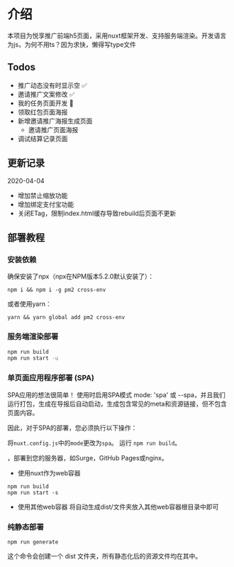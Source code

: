 # 介绍
本项目为悦享推广前端h5页面，采用nuxt框架开发、支持服务端渲染。开发语言为js，为何不用ts？因为求快，懒得写type文件
## Todos
* 推广动态没有时显示空 ✅
* 邀请推广文案修改 ✅
* 我的任务页面开发 🚗
* 领取红包页面海报
* 新增邀请推广海报生成页面 
  * 邀请推广页面海报
* 调试结算记录页面 

## 更新记录
2020-04-04
* 增加禁止缩放功能 
* 增加绑定支付宝功能
* 关闭ETag，限制index.html缓存导致rebuild后页面不更新

## 部署教程

### 安装依赖
确保安装了npx（npx在NPM版本5.2.0默认安装了）：
```
npm i && npm i -g pm2 cross-env
```
或者使用yarn：
```
yarn && yarn global add pm2 cross-env
```

### 服务端渲染部署
``` bash
npm run build
npm run start -u
```
### 单页面应用程序部署 (SPA)
SPA应用的想法很简单！ 使用时启用SPA模式 mode: 'spa' 或 --spa，并且我们运行打包，生成在导报后自动启动，生成包含常见的meta和资源链接，但不包含页面内容。

因此，对于SPA的部署，您必须执行以下操作：

将```nuxt.config.js```中的```mode```更改为```spa```。
运行 ```npm run build```。

，部署到您的服务器，如Surge，GitHub Pages或nginx。
* 使用nuxt作为web容器
```
npm run build
npm run start -s
```
* 使用其他web容器
将自动生成dist/文件夹放入其他web容器根目录中即可


### 纯静态部署
```
npm run generate
```
这个命令会创建一个 dist 文件夹，所有静态化后的资源文件均在其中。
